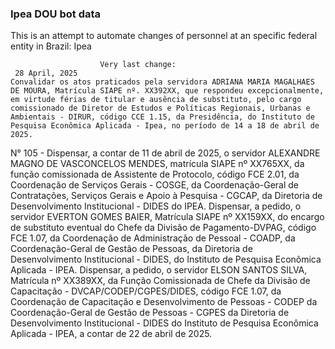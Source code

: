  ### Ipea DOU bot data
 This is an attempt to automate changes of personnel at an specific federal entity in Brazil: Ipea
 
                        Very last change: 
 	 28 April, 2025
	Convalidar os atos praticados pela servidora ADRIANA MARIA MAGALHAES DE MOURA, Matrícula SIAPE nº. XX392XX, que respondeu excepcionalmente, em virtude férias de titular e ausência de substituto, pelo cargo comissionado de Diretor de Estudos e Políticas Regionais, Urbanas e Ambientais - DIRUR, código CCE 1.15, da Presidência, do Instituto de Pesquisa Econômica Aplicada - Ipea, no período de 14 a 18 de abril de 2025.
N° 105 - Dispensar, a contar de 11 de abril de 2025, o servidor ALEXANDRE MAGNO DE VASCONCELOS MENDES, matrícula SIAPE nº XX765XX, da função comissionada de Assistente de Protocolo, código FCE 2.01, da Coordenação de Serviços Gerais - COSGE, da Coordenação-Geral de Contratações, Serviços Gerais e Apoio à Pesquisa - CGCAP, da Diretoria de Desenvolvimento Institucional - DIDES do IPEA.
Dispensar, a pedido, o servidor EVERTON GOMES BAIER, Matrícula SIAPE nº XX159XX, do encargo de substituto eventual do Chefe da Divisão de Pagamento-DVPAG, código FCE 1.07, da Coordenação de Administração de Pessoal - COADP, da Coordenação-Geral de Gestão de Pessoas, da Diretoria de Desenvolvimento Institucional - DIDES, do Instituto de Pesquisa Econômica Aplicada - IPEA.
Dispensar, a pedido, o servidor ELSON SANTOS SILVA, Matrícula nº XX389XX, da Função Comissionada de Chefe da Divisão de Capacitação - DVCAP/CODEP/CGPES/DIDES, código FCE 1.07, da Coordenação de Capacitação e Desenvolvimento de Pessoas - CODEP da Coordenação-Geral de Gestão de Pessoas - CGPES da Diretoria de Desenvolvimento Institucional - DIDES do Instituto de Pesquisa Econômica Aplicada - IPEA, a contar de 22 de abril de 2025.
